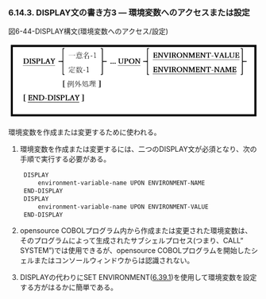 ### 6.14.3. DISPLAY文の書き方3 ― 環境変数へのアクセスまたは設定

図6-44-DISPLAY構文(環境変数へのアクセス/設定)

![alt text](Image/6-44-Display.png)

環境変数を作成または変更するために使われる。

1. 環境変数を作成または変更するには、二つのDISPLAY文が必須となり、次の手順で実行する必要がある。

        DISPLAY
            environment-variable-name UPON ENVIRONMENT-NAME
        END-DISPLAY
        DISPLAY
            environment-variable-name UPON ENVIRONMENT-VALUE
        END-DISPLAY	
	

2. opensource COBOLプログラム内から作成または変更された環境変数は、そのプログラムによって生成されたサブシェルプロセス(つまり、CALL“ SYSTEM”)では使用できるが、opensource COBOLプログラムを開始したシェルまたはコンソールウィンドウからは認識されない。

3. DISPLAYの代わりにSET ENVIRONMENT([6.39.1](6-39-1.md))を使用して環境変数を設定する方がはるかに簡単である。
 